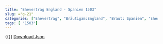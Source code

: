 ```yaml
---
title: "Ehevertrag England - Spanien 1503"
slug: ="g-21"
categories: ["Ehevertrag", "Bräutigam:England", "Braut: Spanien", "Eheschließung vollzogen?:Ja", "verschiedenkonfessionelle Ehe?:Nein", "Dynastie Bräutigam:Tudor", "Akteur Bräutigam:Tudor", "Akteur Braut:Trastámara", "Textbezug?:ja", "Ständisch?:nein", "Ratifikation?:ja", "Sonstiges?:ja", "Bräutigam:England", "Braut: Spanien"]
tags: [ "1503"]
---
```

<!--more-->
{{<v74>}}
[Download Json](/vertraege/vertrag-21.json)